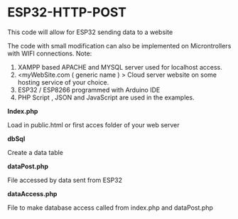 # ESP32-HTTP-POST
This code will allow for ESP32 sending  data to a  website

The code with small modification can also be implemented on Microntrollers with WIFI connections.
Note:

1)	XAMPP based APACHE and MYSQL server used for localhost access.
2)	<myWebSite.com ( generic name ) > Cloud server website   on some hosting service of your choice.
3)	ESP32 / ESP8266 programmed with Arduino IDE
4)	PHP Script , JSON and JavaScript are used in the examples.

**Index.php**

  Load in public.html or first acces folder of your web server
  
**dbSql**

  Create a data table
  
**dataPost.php**

  File accessed by data sent from ESP32
  
**dataAccess.php**

  File to make database access called from index.php and dataPost.php
  
